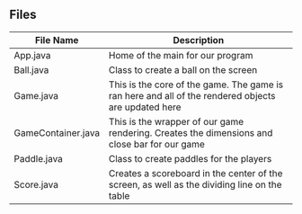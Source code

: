 ## Files

|File Name|Description|
|---|---|
|App.java|Home of the main for our program|
|Ball.java|Class to create a ball on the screen|
|Game.java|This is the core of the game. The game is ran here and all of the rendered objects are updated here|
|GameContainer.java|This is the wrapper of our game rendering. Creates the dimensions and close bar for our game|
|Paddle.java|Class to create paddles for the players|
|Score.java|Creates a scoreboard in the center of the screen, as well as the dividing line on the table|

